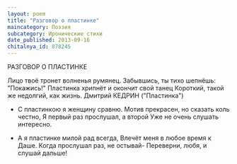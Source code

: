 ```yaml
---
layout: poem
title: "Разговор о пластинке"
maincategory: Поэзия
subcategory: Иронические стихи
date_published: 2013-09-16
chitalnya_id: 878245
---
```




РАЗГОВОР О ПЛАСТИНКЕ

Лицо твоё тронет волненья румянец.
Забывшись, ты тихо шепнёшь: "Покажись!"
Пластинка хрипнёт и окончит свой танец
Короткий, такой же недолгий, как жизнь.
Дмитрий КЕДРИН
("Пластинка")

- С пластинкою я женщину сравню.
Мотив прекрасен, но сказать коль честно,
Я первый раз прослушал, а второй
Уже не очень слушать интересно.

- А я пластинке милой рад всегда,
Влечёт меня в любое время к Даше.
Когда прослушал раз, не остывай-
Переверни, любя, и слушай дальше!






